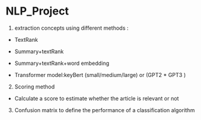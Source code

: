 # NLP_Project
1. extraction concepts using different methods :
* TextRank 
+ Summary+textRank 
- Summary+textRank+word embedding
* Transformer model:keyBert (small/medium/large) or (GPT2 * GPT3 )
   
2. Scoring method
* Calculate a score to estimate whether the article is relevant or not
3. Confusion matrix to define the performance of a classification algorithm



